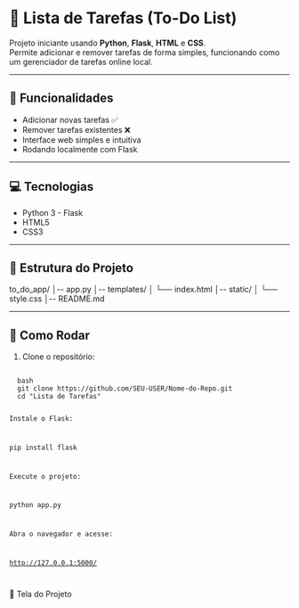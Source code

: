 # 📝 Lista de Tarefas (To-Do List)

Projeto iniciante usando **Python**, **Flask**, **HTML** e **CSS**.  
Permite adicionar e remover tarefas de forma simples, funcionando como um gerenciador de tarefas online local.

---

## 🌟 Funcionalidades

- Adicionar novas tarefas ✅  
- Remover tarefas existentes ❌  
- Interface web simples e intuitiva  
- Rodando localmente com Flask

---

## 💻 Tecnologias

- Python 3 - Flask  
- HTML5  
- CSS3

---

## 📂 Estrutura do Projeto

to_do_app/
│-- app.py
│-- templates/
│ └── index.html
│-- static/
│ └── style.css
│-- README.md


---

## 🚀 Como Rodar

1. Clone o repositório:

<code>
  bash
  git clone https://github.com/SEU-USER/Nome-do-Repo.git
  cd "Lista de Tarefas"
  
  
  Instale o Flask:
  
  pip install flask
  
  
  Execute o projeto:
  
  python app.py
  
  
  Abra o navegador e acesse:
  
  http://127.0.0.1:5000/

</code>
  
🎨 Tela do Projeto
